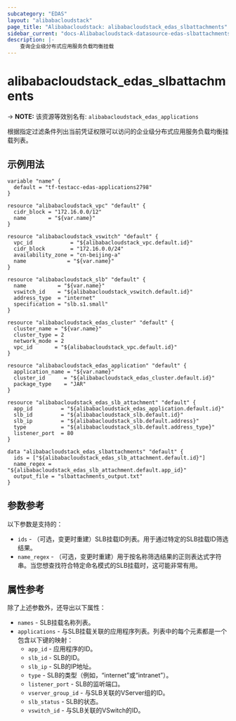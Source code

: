 ```yaml
---
subcategory: "EDAS"
layout: "alibabacloudstack"
page_title: "Alibabacloudstack: alibabacloudstack_edas_slbattachments"
sidebar_current: "docs-Alibabacloudstack-datasource-edas-slbattachments"
description: |- 
    查询企业级分布式应用服务负载均衡挂载
---
```


# alibabacloudstack_edas_slbattachments
-> **NOTE:** 该资源等效别名有: `alibabacloudstack_edas_applications`

根据指定过滤条件列出当前凭证权限可以访问的企业级分布式应用服务负载均衡挂载列表。

## 示例用法
```hcl
variable "name" {
  default = "tf-testacc-edas-applications2798"
}

resource "alibabacloudstack_vpc" "default" {
  cidr_block = "172.16.0.0/12"
  name       = "${var.name}"
}

resource "alibabacloudstack_vswitch" "default" {
  vpc_id            = "${alibabacloudstack_vpc.default.id}"
  cidr_block        = "172.16.0.0/24"
  availability_zone = "cn-beijing-a"
  name             = "${var.name}"
}

resource "alibabacloudstack_slb" "default" {
  name          = "${var.name}"
  vswitch_id    = "${alibabacloudstack_vswitch.default.id}"
  address_type  = "internet"
  specification = "slb.s1.small"
}

resource "alibabacloudstack_edas_cluster" "default" {
  cluster_name = "${var.name}"
  cluster_type = 2
  network_mode = 2
  vpc_id       = "${alibabacloudstack_vpc.default.id}"
}

resource "alibabacloudstack_edas_application" "default" {
  application_name = "${var.name}"
  cluster_id      = "${alibabacloudstack_edas_cluster.default.id}"
  package_type    = "JAR"
}

resource "alibabacloudstack_edas_slb_attachment" "default" {
  app_id         = "${alibabacloudstack_edas_application.default.id}"
  slb_id         = "${alibabacloudstack_slb.default.id}"
  slb_ip         = "${alibabacloudstack_slb.default.address}"
  type           = "${alibabacloudstack_slb.default.address_type}"
  listener_port  = 80
}

data "alibabacloudstack_edas_slbattachments" "default" {
  ids = ["${alibabacloudstack_edas_slb_attachment.default.id}"]
  name_regex = "${alibabacloudstack_edas_slb_attachment.default.app_id}"
  output_file = "slbattachments_output.txt"
}
```

## 参数参考
以下参数是支持的：
  * `ids` - （可选，变更时重建）SLB挂载ID列表。用于通过特定的SLB挂载ID筛选结果。
  * `name_regex` - （可选，变更时重建）用于按名称筛选结果的正则表达式字符串。当您想查找符合特定命名模式的SLB挂载时，这可能非常有用。
  
## 属性参考
除了上述参数外，还导出以下属性：
  * `names` - SLB挂载名称列表。
  * `applications` - 与SLB挂载关联的应用程序列表。列表中的每个元素都是一个包含以下键的映射：
    - `app_id` - 应用程序的ID。
    - `slb_id` - SLB的ID。
    - `slb_ip` - SLB的IP地址。
    - `type` - SLB的类型（例如，“internet”或“intranet”）。
    - `listener_port` - SLB的监听端口。
    - `vserver_group_id` - 与SLB关联的VServer组的ID。
    - `slb_status` - SLB的状态。
    - `vswitch_id` - 与SLB关联的VSwitch的ID。